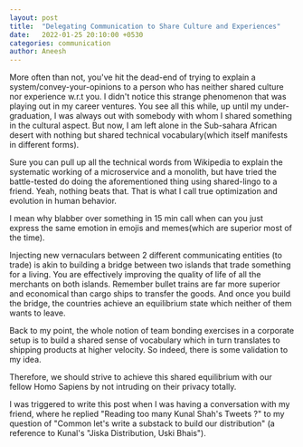 ```yaml
---
layout: post
title:  "Delegating Communication to Share Culture and Experiences"
date:   2022-01-25 20:10:00 +0530
categories: communication  
author: Aneesh
---
```


More often than not, you've hit the dead-end of trying to explain a system/convey-your-opinions to a person who has neither shared culture nor experience w.r.t you. I didn't notice this strange phenomenon that was playing out in my career ventures. You see all this while, up until my under-graduation, I was always out with somebody with whom I shared something in the cultural aspect. But now, I am left alone in the Sub-sahara African desert with nothing but shared technical vocabulary(which itself manifests in different forms).

Sure you can pull up all the technical words from Wikipedia to explain the systematic working of a microservice and a monolith, but have tried the battle-tested do doing the aforementioned thing using shared-lingo to a friend. Yeah, nothing beats that. That is what I call true optimization and evolution in human behavior.

I mean why blabber over something in 15 min call when can you just express the same emotion in emojis and memes(which are superior most of the time).

Injecting new vernaculars between 2 different communicating entities (to trade) is akin to building a bridge between two islands that trade something for a living. You are effectively improving the quality of life of all the merchants on both islands. Remember bullet trains are far more superior and economical than cargo ships to transfer the goods. And once you build the bridge, the countries achieve an equilibrium state which neither of them wants to leave.

Back to my point, the whole notion of team bonding exercises in a corporate setup is to build a shared sense of vocabulary which in turn translates to shipping products at higher velocity. So indeed, there is some validation to my idea.

Therefore, we should strive to achieve this shared equilibrium with our fellow Homo Sapiens by not intruding on their privacy totally.

I was triggered to write this post when I was having a conversation with my friend, where he replied "Reading too many Kunal Shah's Tweets ?" to my question of "Common let's write a substack to build our distribution" (a reference to Kunal's "Jiska Distribution, Uski Bhais").

